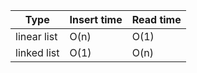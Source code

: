 |Type|Insert time|Read time|
|----|-----------|---------|
|linear list|O(n)|O(1)|
|linked list|O(1)|O(n)|
